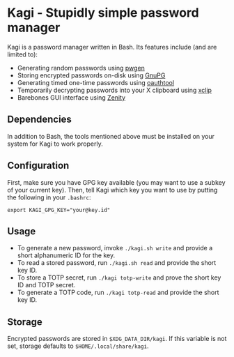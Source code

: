 # Kagi - Stupidly simple password manager

Kagi is a password manager written in Bash. Its features include (and are limited to):

* Generating random passwords using [pwgen](https://sourceforge.net/projects/pwgen/)
* Storing encrypted passwords on-disk using [GnuPG](https://www.gnupg.org/)
* Generating timed one-time passwords using [oauthtool](https://www.nongnu.org/oath-toolkit/oathtool.1.html)
* Temporarily decrypting passwords into your X clipboard using [xclip](https://github.com/astrand/xclip)
* Barebones GUI interface using [Zenity](https://help.gnome.org/users/zenity/stable/)

## Dependencies
In addition to Bash, the tools mentioned above must be installed on your system for Kagi to work properly.

## Configuration
First, make sure you have GPG key available (you may want to use a subkey of your current key). Then, tell Kagi which key you want to use by putting the following in your `.bashrc`:

    export KAGI_GPG_KEY="your@key.id"

## Usage

* To generate a new password, invoke `./kagi.sh write` and provide a short alphanumeric ID for the key.
* To read a stored password, run `./kagi.sh read` and provide the short key ID.
* To store a TOTP secret, run `./kagi totp-write` and prove the short key ID and TOTP secret.
* To generate a TOTP code, run `./kagi totp-read` and provide the short key ID.

## Storage
Encrypted passwords are stored in `$XDG_DATA_DIR/kagi`. If this variable is not set, storage defaults to `$HOME/.local/share/kagi`.
